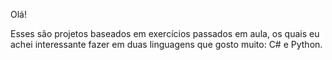 Olá!

Esses são projetos baseados em exercícios passados em aula, os quais eu achei interessante fazer em duas linguagens que gosto muito: C# e Python.